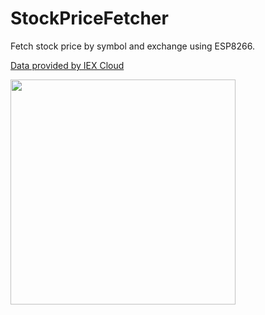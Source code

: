 # StockPriceFetcher
Fetch stock price by symbol and exchange using ESP8266.

<a href="https://iexcloud.io">Data provided by IEX Cloud</a>

<img src="https://i.imgur.com/mOAx6iJ.jpg" width="360">
